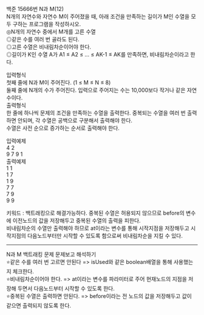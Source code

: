 백준 15666번 N과 M(12)    
N개의 자연수와 자연수 M이 주어졌을 때, 아래 조건을 만족하는 길이가 M인 수열을 모두 구하는 프로그램을 작성하시오.  
◎N개의 자연수 중에서 M개를 고른 수열  
◎같은 수를 여러 번 골라도 된다.  
◎고른 수열은 비내림차순이어야 한다.  
◎길이가 K인 수열 A가 A1 ≤ A2 ≤ ... ≤ AK-1 ≤ AK를 만족하면, 비내림차순이라고 한다.  

입력형식  
첫째 줄에 N과 M이 주어진다. (1 ≤ M ≤ N ≤ 8)  
둘째 줄에 N개의 수가 주어진다. 입력으로 주어지는 수는 10,000보다 작거나 같은 자연수이다.  
출력형식  
한 줄에 하나씩 문제의 조건을 만족하는 수열을 출력한다. 중복되는 수열을 여러 번 출력하면 안되며, 각 수열은 공백으로 구분해서 출력해야 한다.  
수열은 사전 순으로 증가하는 순서로 출력해야 한다.  

입력예제  
4 2  
9 7 9 1  
출력예제  
1 1  
1 7  
1 9  
7 7  
7 9  
9 9  

키워드 : 백트래킹으로 해결가능하다. 중복된 수열은 허용되지 않으므로 before의 변수에 이전노드의 값을 저장해두고 중복된 수열의 출력을 피한다.  
비내림차순의 수열만 출력해야 하므로 at이라는 변수를 통해 시작지점을 저장해두고 시작지점의 다음노드부터만 시작할 수 있도록 함으로써 비내림차순을 지킬 수 있다.  

------------------------------------------------------------------------------------------------------------

N과 M 백트래킹 문제 문제보고 해석하기  
⭐️같은 수를 여러 번 고르면 안된다 => isUsed와 같은 boolean배열을 통해 사용했는지 체크한다.  
⭐️비내림차순이어야 한다. => at이라는 변수를 파라미터로 주어 현재노드의 지점을 저장해 두면서 다음노드부터 시작할 수 있도록 한다.  
⭐️중복된 수열은 출력하면 안된다. => before이라는 전 노드의 값을 저장해두고 값이 같으면 출력되지 않도록 한다.